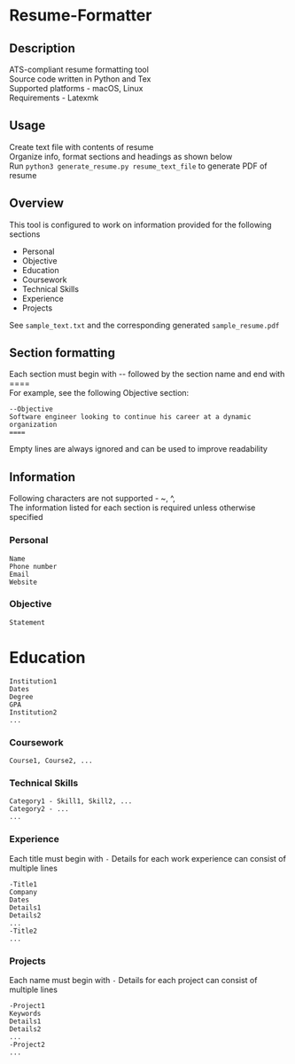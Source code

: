 # Resume-Formatter

## Description
ATS-compliant resume formatting tool  
Source code written in Python and Tex   
Supported platforms - macOS, Linux  
Requirements - Latexmk  


## Usage
Create text file with contents of resume  
Organize info, format sections and headings as shown below  
Run `python3 generate_resume.py resume_text_file` to generate PDF of resume 


## Overview
This tool is configured to work on information provided for the following sections
- Personal
- Objective
- Education
- Coursework
- Technical Skills
- Experience
- Projects

See `sample_text.txt` and the corresponding generated `sample_resume.pdf` 


## Section formatting
Each section must begin with -- followed by the section name and end with ====    
For example, see the following Objective section: 
```
--Objective
Software engineer looking to continue his career at a dynamic organization
====
```
Empty lines are always ignored and can be used to improve readability    


## Information
Following characters are not supported - ~, ^, \
The information listed for each section is required unless otherwise specified

### Personal
```
Name  
Phone number  
Email   
Website 
```

### Objective
```
Statement 
```

# Education
```
Institution1
Dates
Degree
GPA
Institution2
...
```

### Coursework
```
Course1, Course2, ... 
```

### Technical Skills
```
Category1 - Skill1, Skill2, ...
Category2 - ...
...
```

### Experience
Each title must begin with `-`
Details for each work experience can consist of multiple lines
```
-Title1
Company
Dates
Details1
Details2
...
-Title2
...
```

### Projects
Each name must begin with `-`
Details for each project can consist of multiple lines
```
-Project1
Keywords
Details1
Details2
...
-Project2
...
```




